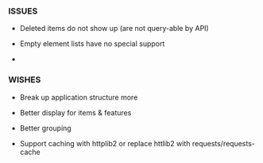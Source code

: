 ### ISSUES

* Deleted items do not show up (are not query-able by API)

* Empty element lists have no special support

* 

### WISHES

* Break up application structure more

* Better display for items & features

* Better grouping

* Support caching with httplib2 or replace httlib2 with requests/requests-cache
